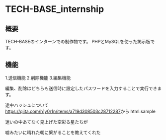 # TECH-BASE_internship
## 概要
TECH-BASEのインターンでの制作物です。
PHPとMySQLを使った掲示板です。
## 機能
1.送信機能
2.削除機能
3.編集機能

編集、削除はどちらも送信時に設定したパスワードを入力することで実行できます。

途中ハッシュについて<https://qiita.com/h1y0r1n/items/a719d308503c28712287>から
html:sample
  <div class="radioWave">
      <p>迷いの中あてなく見上げた空彩る星たちが</p>
      <p>嘘みたいに晴れた朝に繋がることを教えてくれた</p>
  </div>

